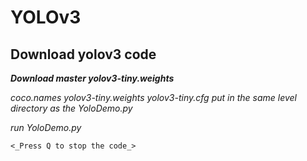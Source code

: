 # YOLOv3
## Download yolov3 code

***Download master yolov3-tiny.weights***

_coco.names yolov3-tiny.weights yolov3-tiny.cfg put in the same level directory as the YoloDemo.py_

_run YoloDemo.py_

`<_Press Q to stop the code_>`
